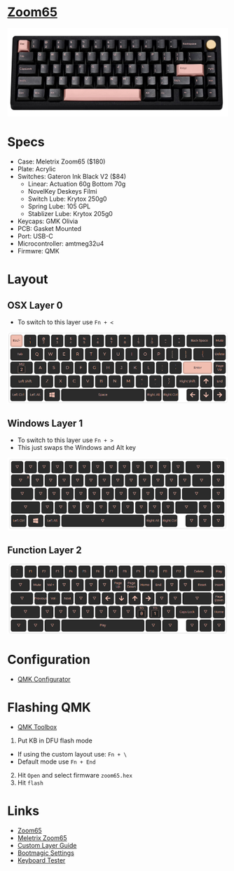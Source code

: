 # [Zoom65](https://zoom65.com)

![Cover Image](cover.jpg)

# Specs

- Case: Meletrix Zoom65 ($180)
- Plate: Acrylic
- Switches: Gateron Ink Black V2 ($84)
  - Linear: Actuation 60g Bottom 70g
  - NovelKey Deskeys Filmi
  - Switch Lube: Krytox 250g0
  - Spring Lube: 105 GPL
  - Stablizer Lube: Krytox 205g0
- Keycaps: GMK Olivia
- PCB: Gasket Mounted
- Port: USB-C
- Microcontroller: amtmeg32u4
- Firmwre: QMK

# Layout

## OSX Layer 0

  - To switch to this layer use `Fn + <`

![Layer 0](layer0.png)

## Windows Layer 1

  - To switch to this layer use `Fn + >`
  - This just swaps the Windows and Alt key

![Layer 1](layer1.png)

## Function Layer 2

![Layer 2](layer2.png)

# Configuration

- [QMK Configurator](https://config.qmk.fm/#/meletrix/zoom65/LAYOUT_65_ansi_blocker)

# Flashing QMK

- [QMK Toolbox](https://github.com/qmk/qmk_toolbox)

1.  Put KB in DFU flash mode
  - If using the custom layout use:  `Fn + \`
  - Default mode use `Fn + End`
2.  Hit `Open` and select firmware `zoom65.hex`
3.  Hit `flash`

# Links

- [Zoom65](https://zoom65.com)
- [Meletrix Zoom65](https://meletrix.com/products/zoom65)
- [Custom Layer Guide](https://jayliu50.github.io/qmk-cheatsheet/#layers)
- [Bootmagic Settings](https://beta.docs.qmk.fm/features/feature_bootmagic)
- [Keyboard Tester](https://www.keyboardtester.com/)

